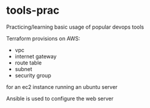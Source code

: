 # tools-prac
Practicing/learning basic usage of popular devops tools 

Terraform provisions on AWS:
  - vpc
  - internet gateway
  - route table
  - subnet
  - security group

for an ec2 instance running an ubuntu server

Ansible is used to configure the web server
